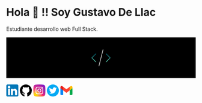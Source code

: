 # Hola 👋 !! Soy Gustavo De Llac
Estudiante desarrollo web Full Stack.

![Background](https://github.com/gusdellac/gusdellac/blob/main/4182a9dd330c6442c4a1fbc78274d838.png)

[![Linkedin](https://github.com/gusdellac/gusdellac/blob/main/linkedin.png)](https://www.linkedin.com/in/gustavo-de-llac-2803b5177/)
[![Github](https://github.com/gusdellac/gusdellac/blob/main/github.png)](https://github.com/gusdellac)
[![Instagram](https://github.com/gusdellac/gusdellac/blob/main/instagram.png)](http://instagram.com/gustavodellac)
[![Twitter](https://github.com/gusdellac/gusdellac/blob/main/gorjeo.png)](https://twitter.com/gus_dellac)
[![Gmail](https://github.com/gusdellac/gusdellac/blob/main/gmail.png)](gustavodellac@gmail.com)


